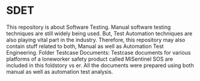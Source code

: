 # SDET
This repository is about Software Testing. Manual software testing techniques are still widely being used. But, Test Automation techniques are also playing vital part in the industry. Therefore, this repository may also contain stuff related to both, Manual as well as Automation Test Engineering.
Folder Testcase Documents: Testcase documents for various platforms of a loneworker safety product called MiSentinel SOS are included in this foldstory vs er. All the documents were prepared using both manual as well as automation test analysis.
